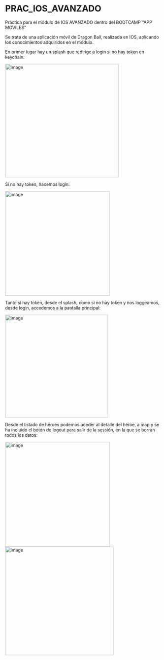 # PRAC_IOS_AVANZADO
Práctica para el módulo de IOS AVANZADO dentro del BOOTCAMP "APP MOVILES"

Se trata de una aplicación móvil de Dragon Ball, realizada en IOS, aplicando los conocimientos adquiridos en el módulo.

En primer lugar hay un splash que redirige a login si no hay token en keychain:

<img width="368" alt="image" src="https://github.com/inmiti/PRAC_IOS_AVANZADO/assets/118215654/4650e7c4-05d1-48d5-96f0-6f40b03da9db">

Si no hay token, hacemos login:

<img width="339" alt="image" src="https://github.com/inmiti/PRAC_IOS_AVANZADO/assets/118215654/1944be0b-d614-449d-9099-e3c2d626dd11">

Tanto si hay token, desde el splash, como si no hay token y nos loggeamos, desde login, accedemos a la pantalla principal: 

<img width="334" alt="image" src="https://github.com/inmiti/PRAC_IOS_AVANZADO/assets/118215654/49289b7c-8767-465e-b7b8-69871c98ee23">

Desde el listado de héroes podemos aceder al detalle del héroe, a map y se ha incluido el botón de logout para salir de la sessión, en la que se borran todos los datos:

<img width="340" alt="image" src="https://github.com/inmiti/PRAC_IOS_AVANZADO/assets/118215654/831b94c7-94a7-4978-b509-8cc7d9443a60">
<img width="352" alt="image" src="https://github.com/inmiti/PRAC_IOS_AVANZADO/assets/118215654/2a6be30a-363b-4c9e-89ac-89ea83d391da">


